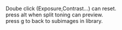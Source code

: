 Doube click (Exposure,Contrast...) can reset.  
press alt when split toning can preview.  
press g to back to subimages in library.  
